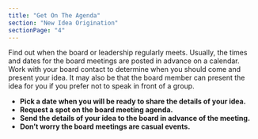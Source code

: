 ```yaml
---
title: "Get On The Agenda"
section: "New Idea Origination"
sectionPage: "4"
---
```


Find out when the board or leadership regularly meets. Usually, the times and dates for the board meetings are posted in advance on a calendar. Work with your board contact to determine when you should come and present your idea. It may also be that the board member can present the idea for you if you prefer not to speak in front of a group.

- **Pick a date when you will be ready to share the details of your idea.**
- **Request a spot on the board meeting agenda.**
- **Send the details of your idea to the board in advance of the meeting.**
- **Don’t worry the board meetings are casual events.**
